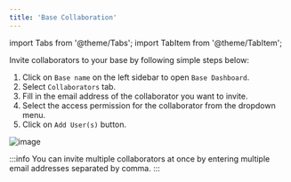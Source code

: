 ```yaml
---
title: 'Base Collaboration'
---
```

import Tabs from '@theme/Tabs';
import TabItem from '@theme/TabItem';

Invite collaborators to your base by following simple steps below:
1. Click on `Base name` on the left sidebar to open `Base Dashboard`.
2. Select `Collaborators` tab.
3. Fill in the email address of the collaborator you want to invite.
4. Select the access permission for the collaborator from the dropdown menu.
5. Click on `Add User(s)` button.  

![image](/img/v2/invite-collaborators.png)

:::info
You can invite multiple collaborators at once by entering multiple email addresses separated by comma.
:::